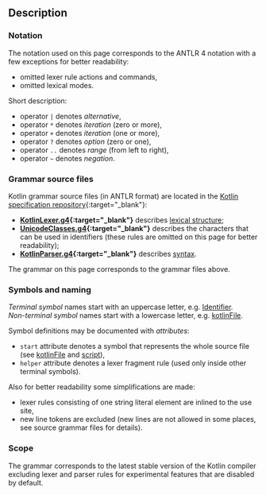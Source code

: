 ## Description

### Notation

The notation used on this page corresponds to the ANTLR 4 notation with a few exceptions for better readability:
- omitted lexer rule actions and commands,
- omitted lexical modes.

Short description:
- operator `|` denotes _alternative_,
- operator `*` denotes _iteration_ (zero or more),
- operator `+` denotes _iteration_ (one or more),
- operator `?` denotes _option_ (zero or one),
- operator `..` denotes _range_ (from left to right),
- operator `~` denotes _negation_.

### Grammar source files

Kotlin grammar source files (in ANTLR format) are located in the [Kotlin specification repository](https://github.com/JetBrains/kotlin-spec/tree/spec-rework){:target="_blank"}:
- **[KotlinLexer.g4](https://github.com/JetBrains/kotlin-spec/blob/spec-rework/src/grammar/KotlinLexer.g4){:target="_blank"}** describes [lexical structure](#lexical-structure);
- **[UnicodeClasses.g4](https://github.com/JetBrains/kotlin-spec/blob/spec-rework/src/grammar/UnicodeClasses.g4){:target="_blank"}** describes the characters that can be used in identifiers (these rules are omitted on this page for better readability);
- **[KotlinParser.g4](https://github.com/JetBrains/kotlin-spec/blob/spec-rework/src/grammar/KotlinParser.g4){:target="_blank"}** describes [syntax](#syntax).

The grammar on this page corresponds to the grammar files above.

### Symbols and naming

_Terminal symbol_ names start with an uppercase letter, e.g. [Identifier](#Identifier).<br>
_Non-terminal symbol_ names start with a lowercase letter, e.g. [kotlinFile](#kotlinFile).<br>

Symbol definitions may be documented with _attributes_:

- `start` attribute denotes a symbol that represents the whole source file (see [kotlinFile](#kotlinFile) and [script](#script)),
- `helper` attribute denotes a lexer fragment rule (used only inside other terminal symbols).

Also for better readability some simplifications are made:
- lexer rules consisting of one string literal element are inlined to the use site,
- new line tokens are excluded (new lines are not allowed in some places, see source grammar files for details).

### Scope

The grammar corresponds to the latest stable version of the Kotlin compiler excluding lexer and parser rules for experimental features that are disabled by default.